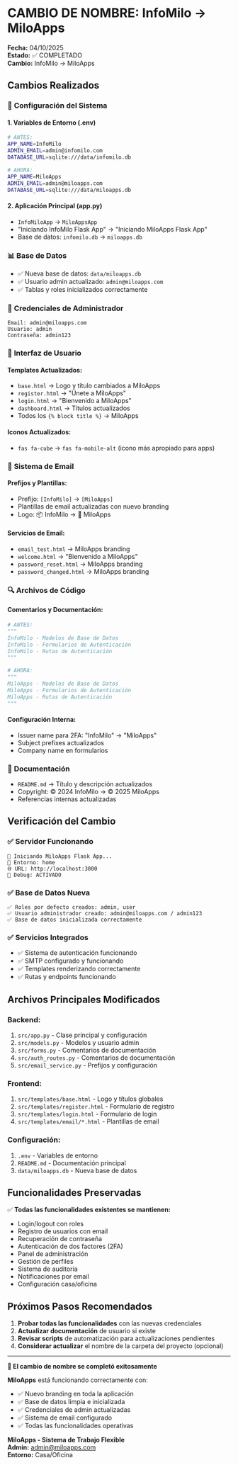 # CAMBIO DE NOMBRE: InfoMilo → MiloApps

**Fecha:** 04/10/2025  
**Estado:** ✅ COMPLETADO  
**Cambio:** InfoMilo → MiloApps  

## Cambios Realizados

### 🔧 **Configuración del Sistema**

#### 1. **Variables de Entorno (.env)**
```bash
# ANTES:
APP_NAME=InfoMilo
ADMIN_EMAIL=admin@infomilo.com
DATABASE_URL=sqlite:///data/infomilo.db

# AHORA:
APP_NAME=MiloApps
ADMIN_EMAIL=admin@miloapps.com
DATABASE_URL=sqlite:///data/miloapps.db
```

#### 2. **Aplicación Principal (app.py)**
- `InfoMiloApp` → `MiloAppsApp`
- "Iniciando InfoMilo Flask App" → "Iniciando MiloApps Flask App"
- Base de datos: `infomilo.db` → `miloapps.db`

### 📊 **Base de Datos**
- ✅ Nueva base de datos: `data/miloapps.db`
- ✅ Usuario admin actualizado: `admin@miloapps.com`
- ✅ Tablas y roles inicializados correctamente

### 👤 **Credenciales de Administrador**
```
Email: admin@miloapps.com
Usuario: admin  
Contraseña: admin123
```

### 🎨 **Interfaz de Usuario**

#### **Templates Actualizados:**
- `base.html` → Logo y título cambiados a MiloApps
- `register.html` → "Únete a MiloApps"
- `login.html` → "Bienvenido a MiloApps"
- `dashboard.html` → Títulos actualizados
- Todos los `{% block title %}` → MiloApps

#### **Iconos Actualizados:**
- `fas fa-cube` → `fas fa-mobile-alt` (icono más apropiado para apps)

### 📧 **Sistema de Email**

#### **Prefijos y Plantillas:**
- Prefijo: `[InfoMilo]` → `[MiloApps]`
- Plantillas de email actualizadas con nuevo branding
- Logo: 📦 InfoMilo → 📱 MiloApps

#### **Servicios de Email:**
- `email_test.html` → MiloApps branding
- `welcome.html` → "Bienvenido a MiloApps"
- `password_reset.html` → MiloApps branding
- `password_changed.html` → MiloApps branding

### 🔍 **Archivos de Código**

#### **Comentarios y Documentación:**
```python
# ANTES:
"""
InfoMilo - Modelos de Base de Datos
InfoMilo - Formularios de Autenticación  
InfoMilo - Rutas de Autenticación
"""

# AHORA:
"""
MiloApps - Modelos de Base de Datos
MiloApps - Formularios de Autenticación
MiloApps - Rutas de Autenticación
"""
```

#### **Configuración Interna:**
- Issuer name para 2FA: "InfoMilo" → "MiloApps"
- Subject prefixes actualizados
- Company name en formularios

### 📄 **Documentación**
- `README.md` → Título y descripción actualizados
- Copyright: © 2024 InfoMilo → © 2025 MiloApps
- Referencias internas actualizadas

## Verificación del Cambio

### ✅ **Servidor Funcionando**
```
🚀 Iniciando MiloApps Flask App...
📍 Entorno: home
🌐 URL: http://localhost:3000
🐛 Debug: ACTIVADO
```

### ✅ **Base de Datos Nueva**
```
✅ Roles por defecto creados: admin, user
✅ Usuario administrador creado: admin@miloapps.com / admin123
✅ Base de datos inicializada correctamente
```

### ✅ **Servicios Integrados**
- ✅ Sistema de autenticación funcionando
- ✅ SMTP configurado y funcionando
- ✅ Templates renderizando correctamente
- ✅ Rutas y endpoints funcionando

## Archivos Principales Modificados

### **Backend:**
1. `src/app.py` - Clase principal y configuración
2. `src/models.py` - Modelos y usuario admin
3. `src/forms.py` - Comentarios de documentación
4. `src/auth_routes.py` - Comentarios de documentación  
5. `src/email_service.py` - Prefijos y configuración

### **Frontend:**
1. `src/templates/base.html` - Logo y títulos globales
2. `src/templates/register.html` - Formulario de registro
3. `src/templates/login.html` - Formulario de login
4. `src/templates/email/*.html` - Plantillas de email

### **Configuración:**
1. `.env` - Variables de entorno
2. `README.md` - Documentación principal
3. `data/miloapps.db` - Nueva base de datos

## Funcionalidades Preservadas

✅ **Todas las funcionalidades existentes se mantienen:**
- Login/logout con roles
- Registro de usuarios con email
- Recuperación de contraseña
- Autenticación de dos factores (2FA)
- Panel de administración
- Gestión de perfiles
- Sistema de auditoría
- Notificaciones por email
- Configuración casa/oficina

## Próximos Pasos Recomendados

1. **Probar todas las funcionalidades** con las nuevas credenciales
2. **Actualizar documentación** de usuario si existe
3. **Revisar scripts** de automatización para actualizaciones pendientes
4. **Considerar actualizar** el nombre de la carpeta del proyecto (opcional)

---

**🎉 El cambio de nombre se completó exitosamente**

**MiloApps** está funcionando correctamente con:
- ✅ Nuevo branding en toda la aplicación
- ✅ Base de datos limpia e inicializada  
- ✅ Credenciales de admin actualizadas
- ✅ Sistema de email configurado
- ✅ Todas las funcionalidades operativas

**MiloApps - Sistema de Trabajo Flexible**  
**Admin:** admin@miloapps.com  
**Entorno:** Casa/Oficina  

